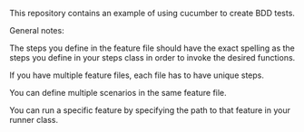 This repository contains an example of using cucumber to create BDD tests. 

General notes:

The steps you define in the feature file should have the exact spelling as the steps you define in your steps class in order to invoke the desired functions. 

If you have multiple feature files, each file has to have unique steps. 

You can define multiple scenarios in the same feature file.

You can run a specific feature by specifying the path to that feature in your runner class. 


